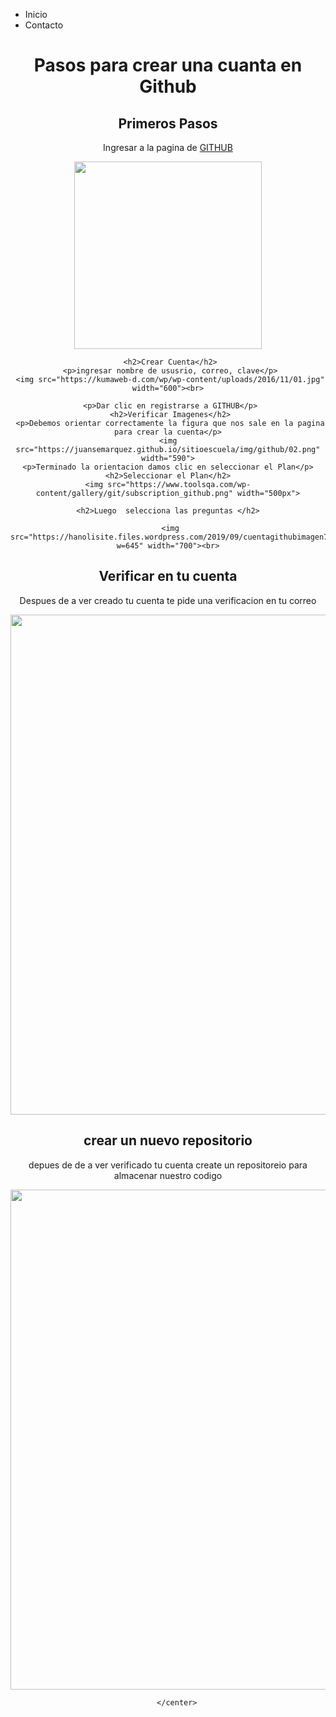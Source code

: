 <!DOCTYPE html>
<html>
<head>

<title>  Tercero Informatica   </title>
<link rel="stylesheet" type="text/css" href="style.css">
</head>

<nav>
	<ul>
		<li>Inicio</li>
		<li>Contacto</li>
	</ul>
</nav>
<body>
	
</body>
    <center>
    	<h1>Pasos para crear una cuanta en Github</h1>
    	<h2>Primeros Pasos</h2>
    	<p>Ingresar a la pagina de <a href="https://github.com/">GITHUB</a></p>
    	<img src="https://gigaom.com/wp-content/uploads/sites/1/2012/05/github-logo.jpg?w=100" width="300px"><br>

	 <h2>Crear Cuenta</h2>
	 <p>ingresar nombre de ususrio, correo, clave</p>
	 <img src="https://kumaweb-d.com/wp/wp-content/uploads/2016/11/01.jpg" width="600"><br>

	 <p>Dar clic en registrarse a GITHUB</p>
	 <h2>Verificar Imagenes</h2>
	 <p>Debemos orientar correctamente la figura que nos sale en la pagina para crear la cuenta</p>
	<img src="https://juansemarquez.github.io/sitioescuela/img/github/02.png" width="590">
	<p>Terminado la orientacion damos clic en seleccionar el Plan</p>
	<h2>Seleccionar el Plan</h2>
	<img src="https://www.toolsqa.com/wp-content/gallery/git/subscription_github.png" width="500px">

	<h2>Luego  selecciona las preguntas </h2>
	 
	 <img src="https://hanolisite.files.wordpress.com/2019/09/cuentagithubimagen7.png?w=645" width="700"><br>

<h2>Verificar en tu cuenta  </h2>
<p>Despues de a ver creado tu cuenta te pide una verificacion en tu correo</p>
<img src="https://nicelydone.club/wp-content/uploads/2016/08/nicelydone-github-sign-up-3.jpeg"  width="800px"><br>

<h2>crear un nuevo repositorio  </h2>
<p>depues de de a ver verificado tu cuenta create un repositoreio para almacenar  nuestro codigo  </p>
<img src="https://guides.github.com/activities/hello-world/create-new-repo.png"  width="800px"><br>



        </center>
     
   </body>

</html>
